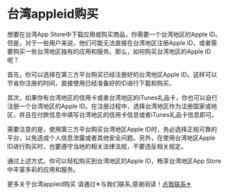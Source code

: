 # 台湾appleid购买

想要在台湾App Store中下载应用或购买商品，你需要一个台湾地区的Apple ID。但是，对于一些用户来说，他们可能无法直接在台湾地区注册Apple ID，或者需要购买一些台湾地区独有的应用和服务。那么，如何购买台湾地区的Apple ID呢？

首先，你可以选择在第三方平台购买已经注册好的台湾地区Apple ID。这样可以节省你注册的时间，直接使用已经准备好的ID进行下载和购买。

其次，如果你有台湾地区的信用卡或者台湾地区的iTunes礼品卡，你也可以自行注册一个台湾地区的Apple ID。在注册过程中，选择台湾地区作为注册国家或地区，并且在付款信息中填写台湾地区的信用卡信息或者iTunes礼品卡信息即可。

需要注意的是，使用第三方平台购买台湾地区Apple ID时，务必选择正规可靠的平台，以免造成个人信息泄露或者其他安全问题。另外，在使用台湾地区Apple ID进行购买时，也要遵守当地的相关法律法规，不要违反相关规定。

通过上述方式，你可以轻松购买到台湾地区的Apple ID，畅享台湾地区App Store中丰富多彩的应用和服务。

更多关于台湾appleid购买 请通过✈与我们联系,感谢阅读！[点我联系✈](https://my.G208.com)